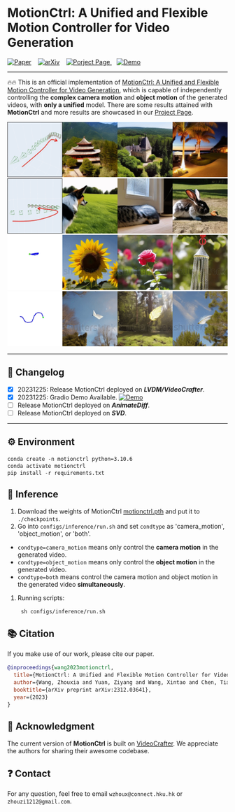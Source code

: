 
<!-- <div align="center"> -->
<!-- <h1>AnimateZero</h1> -->
<!-- <h3><b>MotionCtrl</b>: A Unified and Flexible
                Motion Controller
                for Video Generation</h3> -->

<!-- [![ Paper](https://img.shields.io/badge/Paper-MotionCtrl-red
)](https://wzhouxiff.github.io/projects/MotionCtrl/assets/paper/MotionCtrl.pdf) &ensp; [![ arXiv](https://img.shields.io/badge/arXiv-2312.03641-red
)](https://arxiv.org/pdf/2312.03641.pdf) &ensp; [![Porject Page](https://img.shields.io/badge/Project%20%20Page-MotionCtrl-red)
](https://wzhouxiff.github.io/projects/MotionCtrl/) &ensp; [![Demo](https://img.shields.io/badge/Demo-MotionCtrl-orange
)]() -->

<!-- [![ Paper](https://img.shields.io/badge/Paper-gray
)](https://wzhouxiff.github.io/projects/MotionCtrl/assets/paper/MotionCtrl.pdf) &ensp; [![ arXiv](https://img.shields.io/badge/arXiv-red
)](https://arxiv.org/pdf/2312.03641.pdf) &ensp; [![Porject Page](https://img.shields.io/badge/Project%20Page-green
)
](https://wzhouxiff.github.io/projects/MotionCtrl/) &ensp; [![Demo](https://img.shields.io/badge/Gradio%20Demo-orange
)](https://huggingface.co/spaces/TencentARC/MotionCtrl)

[Zhouxia Wang](https://vvictoryuki.github.io/website/)<sup>1,2</sup>, [Ziyang Yuan](https://github.com/jiangyzy)<sup>1,4</sup>, [Xintao Wang](https://xinntao.github.io/)<sup>1,3</sup>, [Tianshui Chen](http://tianshuichen.com/)<sup>6</sup>, [Menghan Xia](https://menghanxia.github.io/)<sup>3</sup>, [Ping Luo](http://luoping.me/)<sup>2,5</sup>, [Ying Shan](https://scholar.google.com/citations?hl=zh-CN&user=4oXBp9UAAAAJ)<sup>1,3</sup>

<sup>1</sup> ARC Lab, Tencent PCG, <sup>2</sup> The University of Hong Kong, <sup>3</sup> Tencent AI Lab, <sup>4</sup> Tsinghua University, <sup>5</sup> Shanghai AI Laboratory, <sup>6</sup> Guangdong University of Technology


</div> -->

<!-- ## Results of MotionCtrl -->

<!-- </br>
<video poster="" id="steve" autoplay controls muted loop playsinline height="100%" width="100%">
<source src="https://wzhouxiff.github.io/projects/MotionCtrl/assets/videos/teasers/camera_d971457c81bca597.mp4" type="video/mp4">
</video>
<video poster="" id="steve" autoplay controls muted loop playsinline height="100%" width="100%">
<source src="https://wzhouxiff.github.io/projects/MotionCtrl/assets/videos/teasers/camera_Round-R_ZoomIn.mp4" type="video/mp4">
</video>
<video poster="" id="steve" autoplay controls muted loop playsinline height="100%" width="100%">
<source src="https://wzhouxiff.github.io/projects/MotionCtrl/assets/videos/teasers/shake_1.mp4" type="video/mp4">
</video>
<video poster="" id="steve" autoplay controls muted loop playsinline height="100%" width="100%">
<source src="https://wzhouxiff.github.io/projects/MotionCtrl/assets/videos/teasers/s_curve_3_v1.mp4" type="video/mp4">
</video> -->



# MotionCtrl: A Unified and Flexible Motion Controller for Video Generation

[![ Paper](https://img.shields.io/badge/Paper-gray
)](https://wzhouxiff.github.io/projects/MotionCtrl/assets/paper/MotionCtrl.pdf) &ensp; [![ arXiv](https://img.shields.io/badge/arXiv-red
)](https://arxiv.org/pdf/2312.03641.pdf) &ensp; [![Porject Page](https://img.shields.io/badge/Project%20Page-green
)
](https://wzhouxiff.github.io/projects/MotionCtrl/) &ensp; [![ Demo](https://img.shields.io/badge/Gradio%20Demo-orange
)](https://huggingface.co/spaces/TencentARC/MotionCtrl)

---

🔥🔥  This is an official implementation of [MotionCtrl: A Unified and Flexible Motion Controller for Video Generation](https://arxiv.org/pdf/2312.03641.pdf), which is capable of independently controlling the **complex camera motion** and **object motion** of the generated videos, with **only a unified** model. 
There are some results attained with <b>MotionCtrl</b> and more results are showcased in our [Project Page](https://wzhouxiff.github.io/projects/MotionCtrl/).



<div align="center">
    <img src="assets/hpxvu-3d8ym.gif", width="600">
    <img src="assets/w3nb7-9vz5t.gif", width="600">  
    <img src="assets/62n2a-wuvsw.gif", width="600">
    <img src="assets/ilw96-ak827.gif", width="600">
</div>

---

## 📝 Changelog

- [x] 20231225: Release MotionCtrl deployed on ***LVDM/VideoCrafter***.
- [x] 20231225: Gradio Demo Available. [![ Demo](https://img.shields.io/badge/Gradio%20Demo-orange
)](https://huggingface.co/spaces/TencentARC/MotionCtrl)
- [ ] Release MotionCtrl deployed on ***AnimateDiff***.
- [ ] Release MotionCtrl deployed on ***SVD***.

---


## ⚙️ Environment
    conda create -n motionctrl python=3.10.6
    conda activate motionctrl
    pip install -r requirements.txt

## 💫 Inference

1. Download the weights of MotionCtrl [motionctrl.pth](https://huggingface.co/TencentARC/MotionCtrl/blob/main/motionctrl.pth) and put it to `./checkpoints`.
2. Go into `configs/inference/run.sh` and set `condtype` as 'camera_motion', 'object_motion', or 'both'.
- `condtype=camera_motion` means only control the **camera motion** in the generated video.
- `condtype=object_motion` means only control the **object motion** in the generated video.
- `condtype=both` means control the camera motion and object motion in the generated video **simultaneously**.
1. Running scripts:

        sh configs/inference/run.sh




## :books: Citation
If you make use of our work, please cite our paper.
```bibtex
@inproceedings{wang2023motionctrl,
  title={MotionCtrl: A Unified and Flexible Motion Controller for Video Generation},
  author={Wang, Zhouxia and Yuan, Ziyang and Wang, Xintao and Chen, Tianshui and Xia, Menghan and Luo, Ping and Shan, Yin},
  booktitle={arXiv preprint arXiv:2312.03641},
  year={2023}
}
```

## 🤗 Acknowledgment
The current version of **MotionCtrl** is built on [VideoCrafter](https://github.com/AILab-CVC/VideoCrafter). We appreciate the authors for sharing their awesome codebase.

## ❓ Contact
For any question, feel free to email `wzhoux@connect.hku.hk` or `zhouzi1212@gmail.com`.